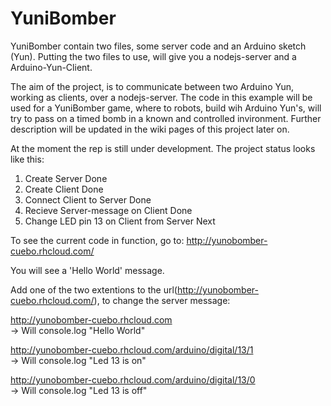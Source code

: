 # YuniBomber

YuniBomber contain two files, some server code and an Arduino sketch (Yun). 
Putting the two files to use, will give you a nodejs-server and a Arduino-Yun-Client.

The aim of the project, is to communicate between two Arduino Yun, working as clients, over a nodejs-server. 
The code in this example will be used for a YuniBomber game, where to robots, build wih Arduino Yun's, will try to pass on a timed bomb in a known and controlled invironment. Further description will be updated in the wiki pages of this project later on.

At the moment the rep is still under development. The project status looks like this:

  1. Create Server                                Done
  2. Create Client                                Done
  3. Connect Client to Server                     Done
  4. Recieve Server-message on Client             Done
  5. Change LED pin 13 on Client from Server      Next

To see the current code in function, go to:
http://yunobomber-cuebo.rhcloud.com/

You will see a 'Hello World' message.

Add one of the two extentions to the url(http://yunobomber-cuebo.rhcloud.com/), to change the server message:

http://yunobomber-cuebo.rhcloud.com                        
-> Will console.log "Hello World"

http://yunobomber-cuebo.rhcloud.com/arduino/digital/13/1   
-> Will console.log "Led 13 is on"

http://yunobomber-cuebo.rhcloud.com/arduino/digital/13/0   
-> Will console.log "Led 13 is off"

